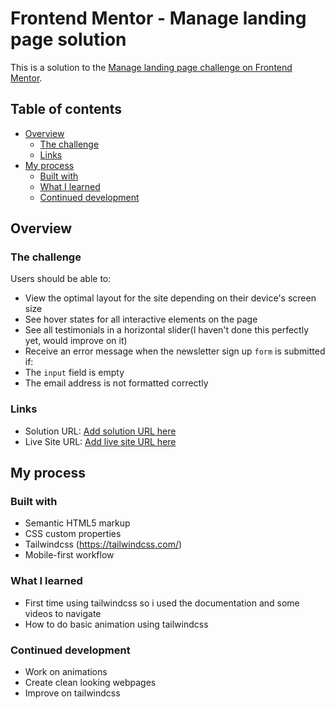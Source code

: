 # Frontend Mentor - Manage landing page solution

This is a solution to the [Manage landing page challenge on Frontend Mentor](https://www.frontendmentor.io/challenges/manage-landing-page-SLXqC6P5).

## Table of contents

- [Overview](#overview)
  - [The challenge](#the-challenge)
  - [Links](#links)
- [My process](#my-process)
  - [Built with](#built-with)
  - [What I learned](#what-i-learned)
  - [Continued development](#continued-development)


## Overview

### The challenge

Users should be able to:

- View the optimal layout for the site depending on their device's screen size
- See hover states for all interactive elements on the page
- See all testimonials in a horizontal slider(I haven't done this perfectly yet, would improve on it)
- Receive an error message when the newsletter sign up `form` is submitted if:
- The `input` field is empty
- The email address is not formatted correctly

### Links

- Solution URL: [Add solution URL here](https://your-solution-url.com)
- Live Site URL: [Add live site URL here](https://your-live-site-url.com)

## My process

### Built with

- Semantic HTML5 markup
- CSS custom properties
- Tailwindcss (https://tailwindcss.com/)
- Mobile-first workflow


### What I learned

- First time using tailwindcss so i used the documentation and some videos to navigate
- How to do basic animation using tailwindcss


### Continued development

- Work on animations
- Create clean looking webpages
- Improve on tailwindcss

